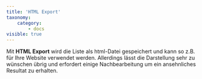 ```yaml
---
title: 'HTML Export'
taxonomy:
    category:
        - docs
visible: true
---
```


Mit **HTML Export** wird die Liste als html-Datei gespeichert und kann so z.B. für Ihre Website verwendet werden. Allerdings lässt die Darstellung sehr zu wünschen übrig und erfordert einige Nachbearbeitung um ein ansehnliches Resultat zu erhalten.